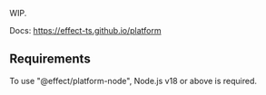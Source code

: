 WIP.

Docs: https://effect-ts.github.io/platform

## Requirements

To use "@effect/platform-node", Node.js v18 or above is required.
